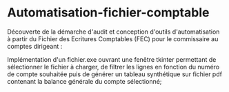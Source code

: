 # Automatisation-fichier-comptable

Découverte de la démarche d'audit et conception d'outils d'automatisation à partir du Fichier des Ecritures Comptables (FEC) pour le commissaire au comptes dirigeant :

Implémentation d'un fichier.exe ouvrant une fenêtre tkinter permettant de sélectionner le fichier à charger, de filtrer les lignes en fonction du numéro de compte souhaitée puis de générer un tableau synthétique sur fichier pdf contenant la balance générale du compte sélectionné;
